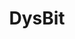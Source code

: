 ---
hackday: "14-newcastle"
title: "DysBit"
summary: "We have produced a prototype programme that will allow a patient or clinician to use any available activity tracker device to monitor dystonic movements."
team:
  - "@drrajlodh"
  - "Dimitar Ivanov"
  - "@cycleandwalk"
  - "@alistair"
  - "@abbott567"
---